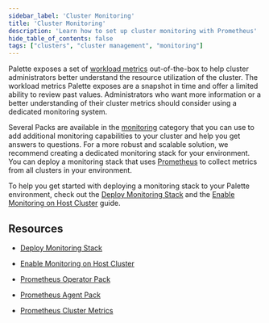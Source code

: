 ```yaml
---
sidebar_label: 'Cluster Monitoring'
title: 'Cluster Monitoring'
description: 'Learn how to set up cluster monitoring with Prometheus'
hide_table_of_contents: false
tags: ["clusters", "cluster management", "monitoring"]
---
```


Palette exposes a set of [workload metrics](../workloads.md) out-of-the-box to help cluster administrators better understand the resource utilization of the cluster. The workload metrics Palette exposes are a snapshot in time and offer a limited ability to review past values. Administrators who want more information or a better understanding of their cluster metrics should consider using a dedicated monitoring system.

Several Packs are available in the [monitoring](../../../integrations/integrations.mdx) category that you can use to add additional monitoring capabilities to your cluster and help you get answers to questions. For a more robust and scalable solution, we recommend creating a dedicated monitoring stack for your environment. You can deploy a monitoring stack that uses [Prometheus](https://prometheus.io/) to collect metrics from all clusters in your environment. 

To help you get started with deploying a monitoring stack to your Palette environment, check out the [Deploy Monitoring Stack](deploy-monitor-stack.md) and the [Enable Monitoring on Host Cluster](deploy-agent.md) guide.

## Resources

- [Deploy Monitoring Stack](deploy-monitor-stack.md)


- [Enable Monitoring on Host Cluster](deploy-agent.md)


- [Prometheus Operator Pack](../../../integrations/prometheus-operator.md)


- [Prometheus Agent Pack](../../../integrations/prometheus-agent.md)


- [Prometheus Cluster Metrics](../../../integrations/prometheus-cluster-metrics.md)
